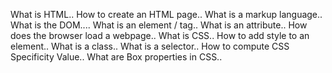 What is HTML..
How to create an HTML page..
What is a markup language..
What is the DOM....
What is an element / tag..
What is an attribute..
How does the browser load a webpage..
What is CSS..
How to add style to an element..
What is a class..
What is a selector..
How to compute CSS Specificity Value..
What are Box properties in CSS..
